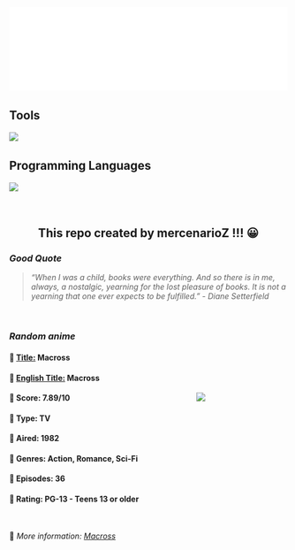 
<img src="svg/nai.svg" />

<p>
  <h2>Tools</h2>
  <a href="https://skillicons.dev">
    <img src="https://skillicons.dev/icons?i=git,bash,vim,ubuntu,tensorflow,pytorch,docker,raspberrypi" />
  </a>

  <br />

  <h2>Programming Languages</h2>

  <a href="https://skillicons.dev">
    <img src="https://skillicons.dev/icons?i=python,c,cpp" />
  </a>
</p>

<br />

<h2 align="center">This repo created by mercenarioZ !!! 😀</h2>
<h3><i>Good Quote</i></h3>

<blockquote>
<i>
“When I was a child, books were everything. And so there is in me, always, a nostalgic, yearning for the lost pleasure of books. It is not a yearning that one ever expects to be fulfilled.” - Diane Setterfield
</i>
</blockquote>

<br />

<h3><i>Random anime</i></h3>

<h4>
  <strong>🥭 <u>Title:</u></strong> Macross
</h4>

<h4>🌿 <u>English Title:</u> Macross</h4>

<img align="right" width="165" src=https://cdn.myanimelist.net/images/anime/1553/137717.jpg />

<h4>🌱 Score: 7.89/10</h4>

<h4>🌲 Type: TV</h4>

<h4>🌴 Aired: 1982</h4>

<h4>🌵 Genres: Action, Romance, Sci-Fi</h4>

<h4>🥑 Episodes: 36</h4>

<h4>🍏 Rating: PG-13 - Teens 13 or older</h4>

<br />

🍂 *More information: [Macross](https://myanimelist.net/anime/1088/Macross)*
    